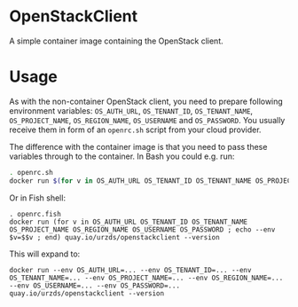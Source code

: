 # OpenStackClient

A simple container image containing the OpenStack client.

# Usage

As with the non-container OpenStack client, you need to prepare following environment variables: `OS_AUTH_URL`, `OS_TENANT_ID`, `OS_TENANT_NAME`, `OS_PROJECT_NAME`, `OS_REGION_NAME`, `OS_USERNAME` and `OS_PASSWORD`. You usually receive them in form of an `openrc.sh` script from your cloud provider.

The difference with the container image is that you need to pass these variables through to the container. In Bash you could e.g. run:
```bash
. openrc.sh
docker run $(for v in OS_AUTH_URL OS_TENANT_ID OS_TENANT_NAME OS_PROJECT_NAME OS_REGION_NAME OS_USERNAME OS_PASSWORD ; do echo --env $v=${!v} ; done) quay.io/urzds/openstackclient --version
```

Or in Fish shell:
```fish
. openrc.fish
docker run (for v in OS_AUTH_URL OS_TENANT_ID OS_TENANT_NAME OS_PROJECT_NAME OS_REGION_NAME OS_USERNAME OS_PASSWORD ; echo --env $v=$$v ; end) quay.io/urzds/openstackclient --version
```


This will expand to:
```
docker run --env OS_AUTH_URL=... --env OS_TENANT_ID=... --env OS_TENANT_NAME=... --env OS_PROJECT_NAME=... --env OS_REGION_NAME=... --env OS_USERNAME=... --env OS_PASSWORD=... quay.io/urzds/openstackclient --version
```
